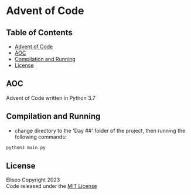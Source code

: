 # Advent of Code

## Table of Contents
- [Advent of Code](#advent-of-code)
- [AOC](#aoc)
- [Compilation and Running](#compilation-and-running)
- [License](#license)

## AOC
Advent of Code written in Python 3.7

## Compilation and Running
* change directory to the 'Day ##' folder of the project, then running the following commands:

```sh
python3 main.py
```

## License
Eliseo Copyright 2023
<br>
Code released under the [MIT License](LICENSE)
